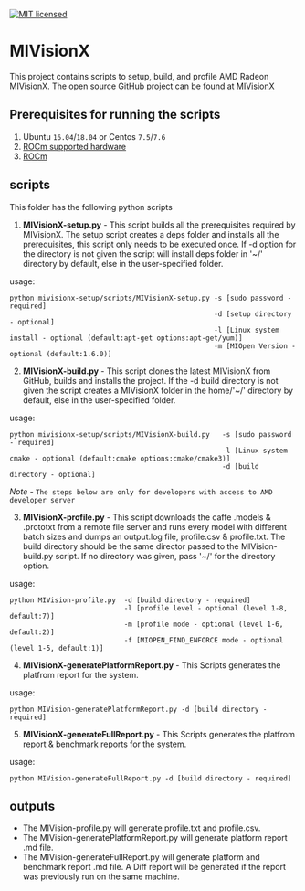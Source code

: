 [![MIT licensed](https://img.shields.io/badge/license-MIT-blue.svg)](https://opensource.org/licenses/MIT)

# MIVisionX

This project contains scripts to setup, build, and profile AMD Radeon MIVisionX. The open source GitHub project can be found at [MIVisionX](https://github.com/GPUOpen-ProfessionalCompute-Libraries/MIVisionX)


## Prerequisites for running the scripts
1. Ubuntu `16.04`/`18.04` or Centos `7.5`/`7.6`
2. [ROCm supported hardware](https://rocm.github.io/hardware.html)
3. [ROCm](https://github.com/RadeonOpenCompute/ROCm#installing-from-amd-rocm-repositories)

## scripts 
This folder has the following python scripts

1. **MIVisionX-setup.py** - This script builds all the prerequisites required by MIVisionX. The setup script creates a deps folder and installs all the prerequisites, this script only needs to be executed once. If -d option for the directory is not given the script will install deps folder in '~/' directory by default, else in the user-specified folder.

usage:

````
python mivisionx-setup/scripts/MIVisionX-setup.py -s [sudo password - required]
                                                  -d [setup directory - optional]
                                                  -l [Linux system install - optional (default:apt-get options:apt-get/yum)]
                                                  -m [MIOpen Version - optional (default:1.6.0)]
```` 

2. **MIVisionX-build.py** - This script clones the latest MIVisionX from GitHub, builds and installs the project. If the -d build directory is not given the script creates a MIVisionX folder in the home/'~/' directory by default, else in the user-specified folder.

usage:

````
python mivisionx-setup/scripts/MIVisionX-build.py   -s [sudo password - required]
                                                    -l [Linux system cmake - optional (default:cmake options:cmake/cmake3)]
                                                    -d [build directory - optional]
```` 

*Note* - `The steps below are only for developers with access to AMD developer server`

3. **MIVisionX-profile.py** - This script downloads the caffe .models & .prototxt from a remote file server and runs every model with different batch sizes and dumps an output.log file, profile.csv & profile.txt. The build directory should be the same director passed to the MIVision-build.py script. If no directory was given, pass '~/' for the directory option. 

usage:

````
python MIVision-profile.py  -d [build directory - required]
                            -l [profile level - optional (level 1-8, default:7)]
                            -m [profile mode - optional (level 1-6, default:2)]
                            -f [MIOPEN_FIND_ENFORCE mode - optional (level 1-5, default:1)]
```` 

4. **MIVisionX-generatePlatformReport.py** - This Scripts generates the platfrom report for the system.

usage:

````
python MIVision-generatePlatformReport.py -d [build directory - required]
```` 

5. **MIVisionX-generateFullReport.py** - This Scripts generates the platfrom report & benchmark reports for the system.

usage:

````
python MIVision-generateFullReport.py -d [build directory - required]
```` 

## outputs
* The MIVision-profile.py will generate profile.txt and profile.csv.
* The MIVision-generatePlatformReport.py will generate platform report .md file.
* The MIVision-generateFullReport.py will generate platform and benchmark report .md file. A Diff report will be generated if the report was previously run on the same machine.
